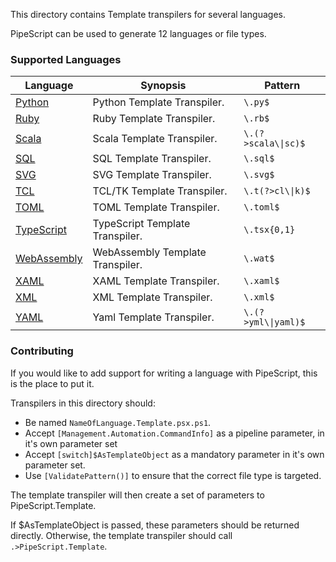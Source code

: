 This directory contains Template transpilers for several languages.

PipeScript can be used to generate 12 languages or file types.

### Supported Languages


|Language                                   |Synopsis                        |Pattern                |
|-------------------------------------------|--------------------------------|-----------------------|
|[Python](Python.Template.psx.ps1)          |Python Template Transpiler.     |```\.py$```            |
|[Ruby](Ruby.Template.psx.ps1)              |Ruby Template Transpiler.       |```\.rb$```            |
|[Scala](Scala.Template.psx.ps1)            |Scala Template Transpiler.      |```\.(?>scala\\|sc)$```|
|[SQL](SQL.Template.psx.ps1)                |SQL Template Transpiler.        |```\.sql$```           |
|[SVG](SVG.template.psx.ps1)                |SVG Template Transpiler.        |```\.svg$```           |
|[TCL](TCL.Template.psx.ps1)                |TCL/TK Template Transpiler.     |```\.t(?>cl\\|k)$```   |
|[TOML](TOML.Template.psx.ps1)              |TOML Template Transpiler.       |```\.toml$```          |
|[TypeScript](TypeScript.Template.psx.ps1)  |TypeScript Template Transpiler. |```\.tsx{0,1}```       |
|[WebAssembly](WebAssembly.Template.psx.ps1)|WebAssembly Template Transpiler.|```\.wat$```           |
|[XAML](XAML.Template.psx.ps1)              |XAML Template Transpiler.       |```\.xaml$```          |
|[XML](XML.Template.psx.ps1)                |XML Template Transpiler.        |```\.xml$```           |
|[YAML](YAML.Template.psx.ps1)              |Yaml Template Transpiler.       |```\.(?>yml\\|yaml)$```|



### Contributing

If you would like to add support for writing a language with PipeScript, this is the place to put it.

Transpilers in this directory should:
* Be named `NameOfLanguage.Template.psx.ps1`.
* Accept `[Management.Automation.CommandInfo]` as a pipeline parameter, in it's own parameter set
* Accept `[switch]$AsTemplateObject` as a mandatory parameter in it's own parameter set.
* Use `[ValidatePattern()]` to ensure that the correct file type is targeted.

The template transpiler will then create a set of parameters to PipeScript.Template.

If $AsTemplateObject is passed, these parameters should be returned directly.
Otherwise, the template transpiler should call ```.>PipeScript.Template```.





